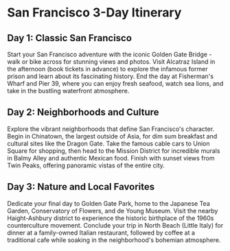 # San Francisco 3-Day Itinerary

## Day 1: Classic San Francisco
Start your San Francisco adventure with the iconic Golden Gate Bridge - walk or bike across for stunning views and photos. Visit Alcatraz Island in the afternoon (book tickets in advance) to explore the infamous former prison and learn about its fascinating history. End the day at Fisherman's Wharf and Pier 39, where you can enjoy fresh seafood, watch sea lions, and take in the bustling waterfront atmosphere.

## Day 2: Neighborhoods and Culture
Explore the vibrant neighborhoods that define San Francisco's character. Begin in Chinatown, the largest outside of Asia, for dim sum breakfast and cultural sites like the Dragon Gate. Take the famous cable cars to Union Square for shopping, then head to the Mission District for incredible murals in Balmy Alley and authentic Mexican food. Finish with sunset views from Twin Peaks, offering panoramic vistas of the entire city.

## Day 3: Nature and Local Favorites
Dedicate your final day to Golden Gate Park, home to the Japanese Tea Garden, Conservatory of Flowers, and de Young Museum. Visit the nearby Haight-Ashbury district to experience the historic birthplace of the 1960s counterculture movement. Conclude your trip in North Beach (Little Italy) for dinner at a family-owned Italian restaurant, followed by coffee at a traditional cafe while soaking in the neighborhood's bohemian atmosphere.
